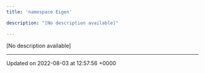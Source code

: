 ```yaml
---
title: 'namespace Eigen'

description: "[No description available]"

---
```







[No description available]






-------------------------------

Updated on 2022-08-03 at 12:57:56 +0000